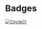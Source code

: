 # Badges

[![CircleCI](https://circleci.com/gh/101101/kb.svg?style=shield)](https://circleci.com/gh/101101/kb)





